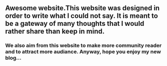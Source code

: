 ## Awesome website.This website was designed in order to write what I could not say. It  is meant to be  a gateway  of many thoughts that I would rather share than keep in mind. 
### We also aim from this website to make more community reader and to attract more audiance. Anyway, hope you enjoy my new blog...